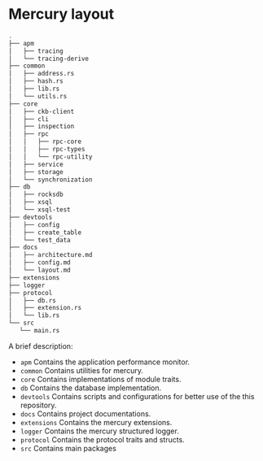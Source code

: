 # Mercury layout

```sh
.
├── apm
│   ├── tracing
│   └── tracing-derive
├── common
│   ├── address.rs
│   ├── hash.rs
│   ├── lib.rs
│   └── utils.rs
├── core
│   ├── ckb-client
│   ├── cli
│   ├── inspection
│   ├── rpc
│   │   ├── rpc-core
│   │   ├── rpc-types
│   │   └── rpc-utility
│   ├── service
│   ├── storage
│   └── synchronization
├── db
│   ├── rocksdb
│   ├── xsql
│   └── xsql-test
├── devtools
│   ├── config
│   ├── create_table
│   └── test_data
├── docs
│   ├── architecture.md
│   ├── config.md
│   └── layout.md
├── extensions
├── logger
├── protocol
│   ├── db.rs
│   ├── extension.rs
│   └── lib.rs
└── src
   └── main.rs
```

A brief description:

- `apm` Contains the application performance monitor.
- `common` Contains utilities for mercury.
- `core` Contains implementations of module traits.
- `db` Contains the database implementation.
- `devtools` Contains scripts and configurations for better use of the this repository.
- `docs` Contains project documentations.
- `extensions` Contains the mercury extensions.
- `logger` Contains the mercury structured logger.
- `protocol` Contains the protocol traits and structs.
- `src` Contains main packages
